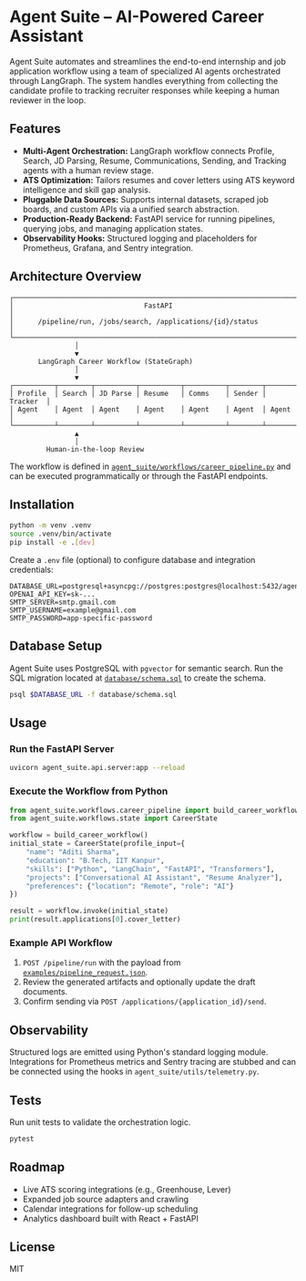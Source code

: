 # Agent Suite – AI-Powered Career Assistant

Agent Suite automates and streamlines the end-to-end internship and job application workflow using a team of specialized AI agents orchestrated through LangGraph. The system handles everything from collecting the candidate profile to tracking recruiter responses while keeping a human reviewer in the loop.

## Features

- **Multi-Agent Orchestration:** LangGraph workflow connects Profile, Search, JD Parsing, Resume, Communications, Sending, and Tracking agents with a human review stage.
- **ATS Optimization:** Tailors resumes and cover letters using ATS keyword intelligence and skill gap analysis.
- **Pluggable Data Sources:** Supports internal datasets, scraped job boards, and custom APIs via a unified search abstraction.
- **Production-Ready Backend:** FastAPI service for running pipelines, querying jobs, and managing application states.
- **Observability Hooks:** Structured logging and placeholders for Prometheus, Grafana, and Sentry integration.

## Architecture Overview

```text
┌───────────────────────────────────────────────────────────────────────┐
│                                FastAPI                                 │
│      /pipeline/run, /jobs/search, /applications/{id}/status            │
└───────────────────────────────────────────────────────────────────────┘
                │
                ▼
       LangGraph Career Workflow (StateGraph)
                │
                ▼
┌──────────┬────────┬──────────┬──────────┬──────────┬────────┬──────────┐
│ Profile  │ Search │ JD Parse │ Resume   │ Comms    │ Sender │ Tracker  │
│ Agent    │ Agent  │ Agent    │ Agent    │ Agent    │ Agent  │ Agent    │
└──────────┴────────┴──────────┴──────────┴──────────┴────────┴──────────┘
                ▲
                │
         Human-in-the-loop Review
```

The workflow is defined in [`agent_suite/workflows/career_pipeline.py`](workflows/career_pipeline.py) and can be executed programmatically or through the FastAPI endpoints.

## Installation

```bash
python -m venv .venv
source .venv/bin/activate
pip install -e .[dev]
```

Create a `.env` file (optional) to configure database and integration credentials:

```dotenv
DATABASE_URL=postgresql+asyncpg://postgres:postgres@localhost:5432/agent_suite
OPENAI_API_KEY=sk-...
SMTP_SERVER=smtp.gmail.com
SMTP_USERNAME=example@gmail.com
SMTP_PASSWORD=app-specific-password
```

## Database Setup

Agent Suite uses PostgreSQL with `pgvector` for semantic search. Run the SQL migration located at [`database/schema.sql`](../database/schema.sql) to create the schema.

```bash
psql $DATABASE_URL -f database/schema.sql
```

## Usage

### Run the FastAPI Server

```bash
uvicorn agent_suite.api.server:app --reload
```

### Execute the Workflow from Python

```python
from agent_suite.workflows.career_pipeline import build_career_workflow
from agent_suite.workflows.state import CareerState

workflow = build_career_workflow()
initial_state = CareerState(profile_input={
    "name": "Aditi Sharma",
    "education": "B.Tech, IIT Kanpur",
    "skills": ["Python", "LangChain", "FastAPI", "Transformers"],
    "projects": ["Conversational AI Assistant", "Resume Analyzer"],
    "preferences": {"location": "Remote", "role": "AI"}
})

result = workflow.invoke(initial_state)
print(result.applications[0].cover_letter)
```

### Example API Workflow

1. `POST /pipeline/run` with the payload from [`examples/pipeline_request.json`](../examples/pipeline_request.json).
2. Review the generated artifacts and optionally update the draft documents.
3. Confirm sending via `POST /applications/{application_id}/send`.

## Observability

Structured logs are emitted using Python's standard logging module. Integrations for Prometheus metrics and Sentry tracing are stubbed and can be connected using the hooks in `agent_suite/utils/telemetry.py`.

## Tests

Run unit tests to validate the orchestration logic.

```bash
pytest
```

## Roadmap

- Live ATS scoring integrations (e.g., Greenhouse, Lever)
- Expanded job source adapters and crawling
- Calendar integrations for follow-up scheduling
- Analytics dashboard built with React + FastAPI

## License

MIT
